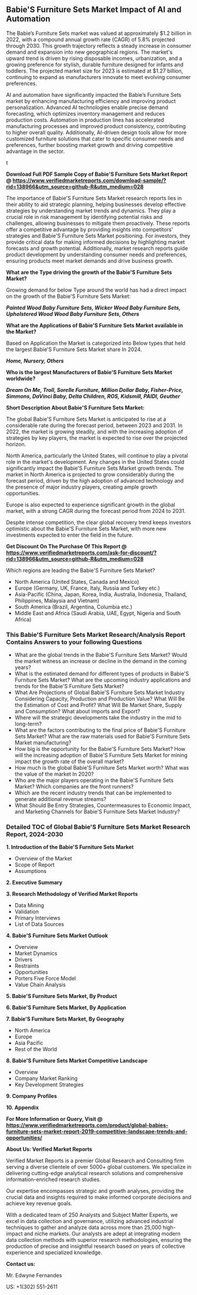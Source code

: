 <h2>Babie'S Furniture Sets Market Impact of AI and Automation</h2><p>The Babie’s Furniture Sets market was valued at approximately $1.2 billion in 2022, with a compound annual growth rate (CAGR) of 5.8% projected through 2030. This growth trajectory reflects a steady increase in consumer demand and expansion into new geographical regions. The market's upward trend is driven by rising disposable incomes, urbanization, and a growing preference for stylish, durable furniture designed for infants and toddlers. The projected market size for 2023 is estimated at $1.27 billion, continuing to expand as manufacturers innovate to meet evolving consumer preferences.</p><p>AI and automation have significantly impacted the Babie’s Furniture Sets market by enhancing manufacturing efficiency and improving product personalization. Advanced AI technologies enable precise demand forecasting, which optimizes inventory management and reduces production costs. Automation in production lines has accelerated manufacturing processes and improved product consistency, contributing to higher overall quality. Additionally, AI-driven design tools allow for more customized furniture solutions that cater to specific consumer needs and preferences, further boosting market growth and driving competitive advantage in the sector.</p>t</p><p id="" class=""><strong>Download Full PDF Sample Copy of Babie'S Furniture Sets Market Report @ <a href="https://www.verifiedmarketreports.com/download-sample/?rid=138966&utm_source=github-R&utm_medium=028" target="_blank">https://www.verifiedmarketreports.com/download-sample/?rid=138966&utm_source=github-R&utm_medium=028</a></strong></p><p>The importance of&nbsp;Babie'S Furniture Sets Market research reports lies in their ability to aid strategic planning, helping businesses develop effective strategies by understanding market trends and dynamics. They play a crucial role in risk management by identifying potential risks and challenges, allowing businesses to mitigate them proactively. These reports offer a competitive advantage by providing insights into competitors' strategies and Babie'S Furniture Sets Market positioning. For investors, they provide critical data for making informed decisions by highlighting market forecasts and growth potential. Additionally, market research reports guide product development by understanding consumer needs and preferences, ensuring products meet market demands and drive business growth.</p><p><strong>What are the&nbsp;Type driving the growth of the Babie'S Furniture Sets Market?</strong></p><p id="" class="">Growing demand for below Type around the world has had a direct impact on the growth of the Babie'S Furniture Sets Market:</p><em><strong>Painted Wood Baby Furniture Sets, Wicker Wood Baby Furniture Sets, Upholstered Wood Wood Baby Furniture Sets, Others</strong></em></p><strong>What are the&nbsp;Applications&nbsp;of Babie'S Furniture Sets Market available in the Market?</strong></p><p id="" class="">Based on Application the Market is categorized into Below types that held the largest Babie'S Furniture Sets Market share In 2024.</p><em><strong>Home, Nursery, Others</strong></em></p><strong>Who is the largest Manufacturers of Babie'S Furniture Sets Market worldwide?</strong></p><p><em><strong>Dream On Me, Troll, Sorelle Furniture, Million Dollar Baby, Fisher-Price, Simmons, DaVinci Baby, Delta Children, ROS, Kidsmill, PAIDI, Geuther</strong></em></p><p id="" class=""><strong>Short Description About Babie'S Furniture Sets Market:</strong></p><p>The global Babie'S Furniture Sets Market is anticipated to rise at a considerable rate during the forecast period, between 2023 and 2031. In 2022, the market is growing steadily, and with the increasing adoption of strategies by key players, the market is expected to rise over the projected horizon.</p><p>North America, particularly the United States, will continue to play a pivotal role in the market's development. Any changes in the United States could significantly impact the Babie'S Furniture Sets Market growth trends. The market in North America is projected to grow considerably during the forecast period, driven by the high adoption of advanced technology and the presence of major industry players, creating ample growth opportunities.</p><p>Europe is also expected to experience significant growth in the global market, with a strong CAGR during the forecast period from 2024 to 2031.</p><p>Despite intense competition, the clear global recovery trend keeps investors optimistic about the Babie'S Furniture Sets Market, with more new investments expected to enter the field in the future.</p><p id="" class=""><strong>Get Discount On The Purchase Of This Report @ <a href="https://www.verifiedmarketreports.com/ask-for-discount/?rid=138966&utm_source=github-R&utm_medium=028" target="_blank">https://www.verifiedmarketreports.com/ask-for-discount/?rid=138966&utm_source=github-R&utm_medium=028</a></strong></p>Which regions are leading the Babie'S Furniture Sets Market?</p><ul><li>North America (United States, Canada and Mexico)</li><li>Europe (Germany, UK, France, Italy, Russia and Turkey etc.)</li><li>Asia-Pacific (China, Japan, Korea, India, Australia, Indonesia, Thailand, Philippines, Malaysia and Vietnam)</li><li>South America (Brazil, Argentina, Columbia etc.)</li><li>Middle East and Africa (Saudi Arabia, UAE, Egypt, Nigeria and South Africa)</li></ul><h3 id="" class="">This Babie'S Furniture Sets Market Research/Analysis Report Contains Answers to your following Questions</h3><ul><li>What are the global trends in the Babie'S Furniture Sets Market? Would the market witness an increase or decline in the demand in the coming years?</li><li>What is the estimated demand for different types of products in Babie'S Furniture Sets Market? What are the upcoming industry applications and trends for the Babie'S Furniture Sets Market?</li><li>What Are Projections of Global Babie'S Furniture Sets Market Industry Considering Capacity, Production and Production Value? What Will Be the Estimation of Cost and Profit? What Will Be Market Share, Supply and Consumption? What about imports and Export?</li><li>Where will the strategic developments take the industry in the mid to long-term?</li><li>What are the factors contributing to the final price of Babie'S Furniture Sets Market? What are the raw materials used for Babie'S Furniture Sets Market manufacturing?</li><li>How big is the opportunity for the Babie'S Furniture Sets Market? How will the increasing adoption of Babie'S Furniture Sets Market for mining impact the growth rate of the overall market?</li><li>How much is the global Babie'S Furniture Sets Market worth? What was the value of the market In 2020?</li><li>Who are the major players operating in the Babie'S Furniture Sets Market? Which companies are the front runners?</li><li>Which are the recent industry trends that can be implemented to generate additional revenue streams?</li><li>What Should Be Entry Strategies, Countermeasures to Economic Impact, and Marketing Channels for Babie'S Furniture Sets Market Industry?</li></ul><h3 id="" class="">Detailed TOC of Global Babie'S Furniture Sets Market Research Report, 2024-2030</h3><p id="" class=""><strong>1. Introduction of the Babie'S Furniture Sets Market</strong></p><ul><li>Overview of the Market</li><li>Scope of Report</li><li>Assumptions</li></ul><p id="" class=""><strong>2. Executive Summary</strong></p><p id="" class=""><strong>3. Research Methodology of Verified Market Reports</strong></p><ul><li>Data Mining</li><li>Validation</li><li>Primary Interviews</li><li>List of Data Sources</li></ul><p id="" class=""><strong>4. Babie'S Furniture Sets Market Outlook</strong></p><ul><li>Overview</li><li>Market Dynamics</li><li>Drivers</li><li>Restraints</li><li>Opportunities</li><li>Porters Five Force Model</li><li>Value Chain Analysis</li></ul><p id="" class=""><strong>5. Babie'S Furniture Sets Market, By Product</strong></p><p id="" class=""><strong>6. Babie'S Furniture Sets Market, By Application</strong></p><p id="" class=""><strong>7. Babie'S Furniture Sets Market, By Geography</strong></p><ul><li>North America</li><li>Europe</li><li>Asia Pacific</li><li>Rest of the World</li></ul><p id="" class=""><strong>8. Babie'S Furniture Sets Market Competitive Landscape</strong></p><ul><li>Overview</li><li>Company Market Ranking</li><li>Key Development Strategies</li></ul><p id="" class=""><strong>9. Company Profiles</strong></p><p id="" class=""><strong>10. Appendix</strong></p><p id="" class=""><strong>For More Information or Query, Visit @ <a href="https://www.verifiedmarketreports.com/product/global-babies-furniture-sets-market-report-2019-competitive-landscape-trends-and-opportunities/" target="_blank">https://www.verifiedmarketreports.com/product/global-babies-furniture-sets-market-report-2019-competitive-landscape-trends-and-opportunities/</a></strong></p><p id="" class=""><strong>About Us: Verified Market Reports</strong></p><p id="" class="">Verified Market Reports is a premier Global Research and Consulting firm serving a diverse clientele of over 5000+ global customers. We specialize in delivering cutting-edge analytical research solutions and comprehensive information-enriched research studies.</p><p id="" class="">Our expertise encompasses strategic and growth analyses, providing the crucial data and insights required to make informed corporate decisions and achieve key revenue goals.</p><p id="" class="">With a dedicated team of 250 Analysts and Subject Matter Experts, we excel in data collection and governance, utilizing advanced industrial techniques to gather and analyze data across more than 25,000 high-impact and niche markets. Our analysts are adept at integrating modern data collection methods with superior research methodologies, ensuring the production of precise and insightful research based on years of collective experience and specialized knowledge.</p><p id="" class=""><strong>Contact us:</strong></p><p id="" class="">Mr. Edwyne Fernandes</p><p id="" class="">US: +1(302) 551-2611</p>